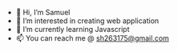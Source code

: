 - 👋 Hi, I’m Samuel
- 👀 I’m interested in creating web application
- 🌱 I’m currently learning Javascript
- 📫 You can reach me @ sh263175@gmail.com 

<!---
fsamuel101/fsamuel101 is a ✨ special ✨ repository because its `README.md` (this file) appears on your GitHub profile.
You can click the Preview link to take a look at your changes.
--->
